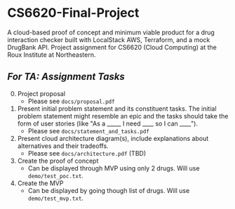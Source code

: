 # CS6620-Final-Project
A cloud-based proof of concept and minimum viable product for a drug interaction checker built with LocalStack AWS, Terraform, and a mock DrugBank API. Project assignment for CS6620 (Cloud Computing) at the Roux Institute at Northeastern.

## *For TA: Assignment Tasks*
0. Project proposal
    * Please see `docs/proposal.pdf`
1. Present initial problem statement and its constituent tasks. The initial problem statement might resemble an epic and the tasks should take the form of user stories (like "As a _____ I need ____ so I can ____").
    * Please see `docs/statement_and_tasks.pdf`
2. Present cloud architecture diagram(s), include explanations about alternatives and their tradeoffs.
    * Please see `docs/architecture.pdf` (TBD)
3. Create the proof of concept
    * Can be displayed through MVP using only 2 drugs. Will use `demo/test_poc.txt`.
4. Create the MVP
    * Can be displayed by going though list of drugs. Will use `demo/test_mvp.txt`.